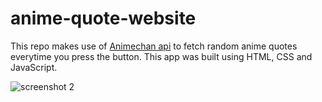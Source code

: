 # anime-quote-website

This repo makes use of [Animechan api](https://github.com/RocktimSaikia/anime-chan) to fetch random anime quotes everytime you press the button. This app was built using HTML, CSS and JavaScript.

![screenshot 2](https://user-images.githubusercontent.com/37949023/129008919-c3080ae2-2b8a-4213-b4e5-0ac4acb4fbc5.png)
